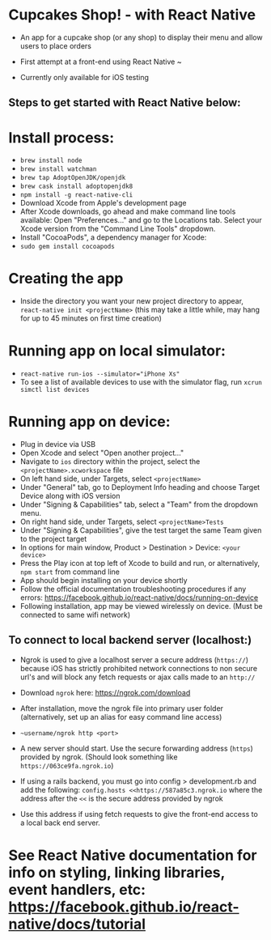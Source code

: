 # Cupcakes Shop! - with React Native

- An app for a cupcake shop (or any shop) to display their menu and allow users to place orders

- First attempt at a front-end using React Native ~

- Currently only available for iOS testing

## Steps to get started with React Native below:
# Install process:
- `brew install node`
- `brew install watchman`
- `brew tap AdoptOpenJDK/openjdk`
- `brew cask install adoptopenjdk8`
- `npm install -g react-native-cli`
- Download Xcode from Apple's development page
- After Xcode downloads, go ahead and make command line tools available: Open "Preferences..." and go to the Locations tab. Select your Xcode version from the "Command Line Tools" dropdown.
- Install "CocoaPods", a dependency manager for Xcode:
- `sudo gem install cocoapods`

# Creating the app
- Inside the directory you want your new project directory to appear, `react-native init <projectName>` (this may take a little while, may hang for up to 45 minutes on first time creation)

# Running app on local simulator:
- `react-native run-ios --simulator="iPhone Xs"`
- To see a list of available devices to use with the simulator flag, run `xcrun simctl list devices`

# Running app on device:
- Plug in device via USB
- Open Xcode and select "Open another project..."
- Navigate to `ios` directory within the project, select the `<projectName>.xcworkspace` file
- On left hand side, under Targets, select `<projectName>`
- Under "General" tab, go to Deployment Info heading and choose Target Device along with iOS version
- Under "Signing & Capabilities" tab, select a "Team" from the dropdown menu.
- On right hand side, under Targets, select `<projectName>Tests`
- Under "Signing & Capabilities", give the test target the same Team given to the project target
- In options for main window, Product > Destination > Device: `<your device>`
- Press the Play icon at top left of Xcode to build and run, or alternatively, `npm start` from command line
- App should begin installing on your device shortly
- Follow the official documentation troubleshooting procedures if any errors: https://facebook.github.io/react-native/docs/running-on-device
- Following installation, app may be viewed wirelessly on device. (Must be connected to same wifi network)

## To connect to local backend server (localhost:<port>)

- Ngrok is used to give a localhost server a secure address (`https://`) because iOS has strictly prohibited network connections to non secure url's and will block any fetch requests or ajax calls made to an `http://`
- Download `ngrok` here: https://ngrok.com/download
- After installation, move the ngrok file into primary user folder (alternatively, set up an alias for easy command line access)
- `~username/ngrok http <port>`
- A new server should start. Use the secure forwarding address (`https`) provided by ngrok. (Should look something like `https://063ce9fa.ngrok.io`)
- If using a rails backend, you must go into config > development.rb and add the following:
`config.hosts <<https://587a85c3.ngrok.io`
where the address after the `<<` is the secure address provided by ngrok

- Use this address if using fetch requests to give the front-end access to a local back end server.

# See React Native documentation for info on styling, linking libraries, event handlers, etc: https://facebook.github.io/react-native/docs/tutorial
